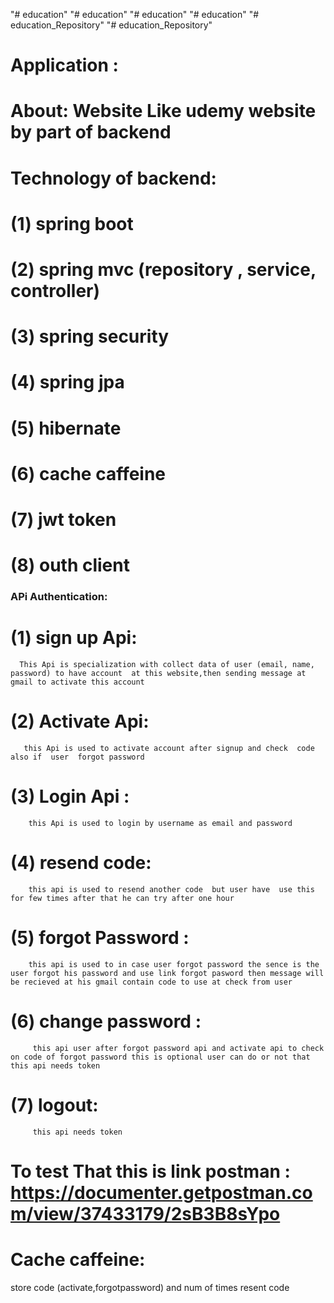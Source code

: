 "# education" 
"# education" 
"# education" 
"# education" 
"# education_Repository" 
"# education_Repository" 
# Application :
# About: Website Like  udemy website by part of backend 
# Technology of backend:
# (1) spring boot
# (2) spring mvc (repository , service, controller)
# (3) spring security
# (4) spring jpa
# (5) hibernate 
# (6) cache caffeine
# (7) jwt token
# (8) outh client
### APi Authentication:
# (1) sign up Api:
      This Api is specialization with collect data of user (email, name, password) to have account  at this website,then sending message at gmail to activate this account
# (2) Activate Api:
       this Api is used to activate account after signup and check  code also if  user  forgot password
# (3) Login Api :
        this Api is used to login by username as email and password 
# (4) resend code:
        this api is used to resend another code  but user have  use this for few times after that he can try after one hour
# (5) forgot Password :
        this api is used to in case user forgot password the sence is the user forgot his password and use link forgot pasword then message will be recieved at his gmail contain code to use at check from user
# (6) change password : 
         this api user after forgot password api and activate api to check on code of forgot password this is optional user can do or not that this api needs token
# (7) logout: 
         this api needs token
# To test That this is link postman : https://documenter.getpostman.com/view/37433179/2sB3B8sYpo
# Cache caffeine: 
  store code (activate,forgotpassword) and num of times resent code

